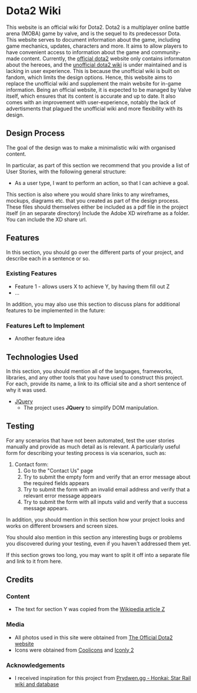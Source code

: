 # Dota2 Wiki

This website is an official wiki for Dota2. Dota2 is a multiplayer online battle arena (MOBA) game by valve, and is the sequel to its predecessor Dota. This website serves to document information about the game, including game mechanics, updates, characters and more. It aims to allow players to have convenient access to information about the game and community-made content. Currently, the [official dota2](https://www.dota2.com/home) website only contains informaton about the hereoes, and the [unofficial dota2 wiki](https://dota2.fandom.com/wiki/Dota_2_Wiki) is under maintained and is lacking in user experience. This is because the unofficial wiki is built on fandom, which limits the design options. Hence, this website aims to replace the unofficial wiki and supplement the main website for in-game information. Being an official website, it is expected to be managed by Valve itself, which ensures that its content is accurate and up to date. It also comes with an improvement with user-experience, notably the lack of advertisments that plagued the unofficial wiki and more flexibility with its design.

## Design Process
 
The goal of the design was to make a minimalistic wiki with organised content. 

In particular, as part of this section we recommend that you provide a list of User Stories, with the following general structure:
- As a user type, I want to perform an action, so that I can achieve a goal.

This section is also where you would share links to any wireframes, mockups, diagrams etc. that you created as part of the design process. 
These files should themselves either be included as a pdf file in the project itself (in an separate directory)
Include the Adobe XD wireframe as a folder. You can include the XD share url. 

## Features

In this section, you should go over the different parts of your project, and describe each in a sentence or so.
 
### Existing Features
- Feature 1 - allows users X to achieve Y, by having them fill out Z
- ...

In addition, you may also use this section to discuss plans for additional features to be implemented in the future:

### Features Left to Implement
- Another feature idea

## Technologies Used

In this section, you should mention all of the languages, frameworks, libraries, and any other tools that you have used to construct this project. For each, provide its name, a link to its official site and a short sentence of why it was used.

- [JQuery](https://jquery.com)
    - The project uses **JQuery** to simplify DOM manipulation.


## Testing

For any scenarios that have not been automated, test the user stories manually and provide as much detail as is relevant. A particularly useful form for describing your testing process is via scenarios, such as:

1. Contact form:
    1. Go to the "Contact Us" page
    2. Try to submit the empty form and verify that an error message about the required fields appears
    3. Try to submit the form with an invalid email address and verify that a relevant error message appears
    4. Try to submit the form with all inputs valid and verify that a success message appears.

In addition, you should mention in this section how your project looks and works on different browsers and screen sizes.

You should also mention in this section any interesting bugs or problems you discovered during your testing, even if you haven't addressed them yet.

If this section grows too long, you may want to split it off into a separate file and link to it from here.

## Credits

### Content
- The text for section Y was copied from the [Wikipedia article Z](https://en.wikipedia.org/wiki/Z)

### Media
- All photos used in this site were obtained from [The Official Dota2 website](https://en.wikipedia.org/wiki/Z)
- Icons were obtained from [Coolicons](https://www.figma.com/community/file/800815864899415771/coolicons-free-iconset) and [Iconly 2](https://www.figma.com/community/file/996610000954670629)

### Acknowledgements

- I received inspiration for this project from [Prydwen.gg - Honkai: Star Rail wiki and database](https://www.prydwen.gg/star-rail/)
